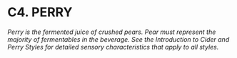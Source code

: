 # C4. PERRY

_Perry is the fermented juice of crushed pears. Pear must represent the majority of fermentables in the beverage. See the Introduction to Cider and Perry Styles for detailed sensory characteristics that apply to all styles._